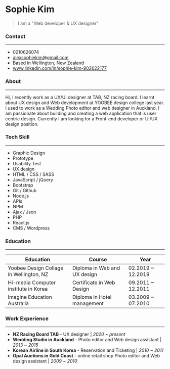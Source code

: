 # Sophie Kim
> I am a "Web developer & UX designer"

### Contact
---
  - 0210626074
  - alexsophiekim@gmail.com
  - Based in Wellington, New Zealand
  - www.linkedin.com/in/sophie-kim-902622177

### About
---
Hi, I recently work as a UX/UI designer at TAB, NZ racing board. I learnt about UX design and Web development at YOOBEE design college last year. I used to work as a Wedding Photo editor and web designer in Auckland. I am passionate about building and creating a web application that is user centric design. Currently I am looking for a Front-end developer or UI/UX design position.

### Tech Skill
---
* Graphic Design
* Prototype
* Usability Test
* UX design
* HTML / CSS / SASS
* JavaScript / jQuery
* Bootstrap
* Git / Github
* Node.js
* APIs
* NPM
* Ajax / Json
* PHP
* React.js
* CMS / Wordpress

### Education
---
| Education  | Course | Year |
| ------ | ------ | ------ |
| Yoobee Design Collage in Wellington, NZ | Diploma in Web and UX design | 02.2019 ~ 12.2019 |
| Hi-media Computer institute in Korea| Certificate in Web Design | 09.2011 ~ 12.2011 |
| Imagine Education Australia | Diploma in Hotel management | 03.2009 ~ 07.2010 |

### Work Experience
---
- **NZ Racing Board TAB** - UX designer  | *2020 ~ present*
- **Wedding Studio in Auckland** - Photo editor and Web design assistant  | *2013 ~ 2015*
- **Korean Airline in South Korea** - Reservation and Ticketing  | *2010 ~ 2011*
- **Opal Auctions in Gold Coast** - online retail shop Photo editor and Web design assistant  | *2009 ~ 2010*
